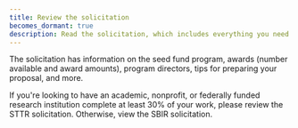```yaml
---
title: Review the solicitation
becomes_dormant: true
description: Read the solicitation, which includes everything you need to know about applying for funding.
---
```


The solicitation has information on the seed fund program, awards (number available and award amounts), program directors, tips for preparing your proposal, and more.

If you're looking to have an academic, nonprofit, or federally funded research institution complete at least 30% of your work, please review the STTR solicitation. Otherwise, view the SBIR solicitation.
